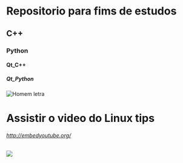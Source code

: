 # Repositorio para fims de estudos
## C++
### Python 
#### Qt_C++
##### Qt_Python


![Homem letra](https://github.com/professorjosedeassis/Linguagem-C/blob/master/homem%20letra.gif)
# Assistir o video do Linux tips
###### http://embedyoutube.org/
[![](http://img.youtube.com/vi/2TLU3d3qgCw/0.jpg)](http://www.youtube.com/watch?v=2TLU3d3qgCw "")
